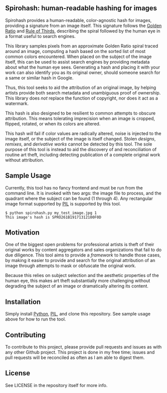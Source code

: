 ## Spirohash: human-readable hashing for images

Spirohash provides a human-readable, color-agnostic hash for images, providing a signature from an image itself. This signature follows the [Golden Ratio](https://en.wikipedia.org/wiki/Golden_ratio) and [Rule of Thirds](https://en.wikipedia.org/wiki/Rule_of_thirds), describing the spiral followed by the human eye in a format useful to search engines.

This library samples pixels from an approximate Golden Ratio spiral traced around an image, computing a hash based on the sorted list of most common colors encountered. When placed on the subject of the image itself, this can be used to assist search engines by providing metadata about what the human eye sees. Generating a hash and placing it with your work can also identify you as its original owner, should someone search for a same or similar hash in Google.

Thus, this tool seeks to aid the attribution of an original image, by helping artists provide both search metadata and unambiguous proof of ownership. This library does _not_ replace the function of copyright, nor does it act as a watermark.

This hash is also designed to be resilient to common attempts to obscure attribution. This means tolerating imprecision when an image is cropped, flipped, rotated, or when its colors are altered.

This hash _will_ fail if color values are radically altered, noise is injected to the image itself, or the subject of the image is itself changed. Stolen _designs_, _remixes_, and _derivative works_ cannot be detected by this tool. The sole purpose of this tool is instead to aid the discovery of and reconciliation of routine art theft, including detecting publication of a complete original work without attribution.

## Sample Usage

Currently, this tool has no fancy frontend and must be run from the command line. It is invoked with two args: the image file to process, and the quadrant where the subject can be found (1 through 4). Any rectangular image format supported by [PIL](http://www.pythonware.com/products/pil/) is supported by this tool.

```
$ python spirohash.py my_test_image.jpg 1
This image's hash is SPRO261B19171312100F0D
```

## Motivation

One of the biggest open problems for professional artists is theft of their original works by content aggregators and sales organizations that fail to do due diligence. This tool aims to provide a _framework_ to handle those cases, by making it easier to provide and search for the original attribution of an image through attempts to mask or obfuscate the original work.

Because this relies on subject selection and the aesthetic properties of the human eye, this makes art theft substantially more challenging without degrading the subject of an image or dramatically altering its content.

## Installation

Simply install [Python](https://www.python.org/), [PIL](http://www.pythonware.com/products/pil/), and clone this repository. See sample usage above for how to run the tool.

## Contributing

To contribute to this project, please provide pull requests and issues as with any other Github project. This project is done in my free time; issues and pull requests will be reconciled as often as I am able to digest them.

## License

See LICENSE in the repository itself for more info.
